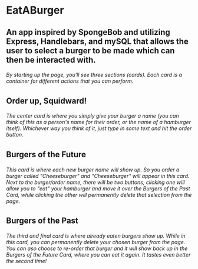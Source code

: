 # EatABurger

## An app inspired by SpongeBob and utilizing Express, Handlebars, and mySQL that allows the user to select a burger to be made which can then be interacted with.  

###### By starting up the page, you'll see three sections (cards).  Each card is a container for different actions that you can perform.

## Order up, Squidward!
###### The center card is where you simply give your burger a name (you can think of this as a person's name for their order, or the name of a hamburger itself).  Whichever way you think of it, just type in some text and hit the order button. 

## Burgers of the Future
###### This card is where each new burger name will show up.  So you order a burger called "Cheeseburger" and "Cheeseburger" will appear in this card.  Next to the burger/order name, there will be two buttons, clicking one will allow you to "eat" your hamburger and move it over the Burgers of the Past Card, while clicking the other will permanently delete that selection from the page.  

## Burgers of the Past
###### The third and final card is where already eaten burgers show up.  While in this card, you can permanently delete your chosen burger from the page.  You can aso choose to re-order that burger and it will show back up in the Burgers of the Future Card, where you can eat it again.  It tastes even better the second time!


